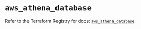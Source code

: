 # `aws_athena_database`

Refer to the Terraform Registry for docs: [`aws_athena_database`](https://registry.terraform.io/providers/hashicorp/aws/5.58.0/docs/resources/athena_database).
